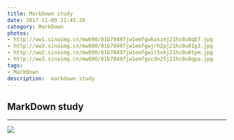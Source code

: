 ```yaml
---
title: MarkDown study
date: 2017-11-09 21:45:20
category: MarkDown
photos:
- http://ww1.sinaimg.cn/mw690/81b78497jw1emfgwkasznj21hc0u0qb7.jpg
- http://ww3.sinaimg.cn/mw690/81b78497jw1emfgwjrh2pj21hc0u01g3.jpg
- http://ww2.sinaimg.cn/mw690/81b78497jw1emfgwil5xkj21hc0u0tpm.jpg
- http://ww3.sinaimg.cn/mw690/81b78497jw1emfgvcdn25j21hc0u0qpa.jpg
tags:
- MarkDown
description:  markdown study
---
```



## MarkDown study
------------

![](http://img.blog.csdn.net/20170524152219156?watermark/2/text/aHR0cDovL2Jsb2cuY3Nkbi5uZXQvdTAxMjk1NDcwNg==/font/5a6L5L2T/fontsize/400/fill/I0JBQkFCMA==/dissolve/70/gravity/Center)